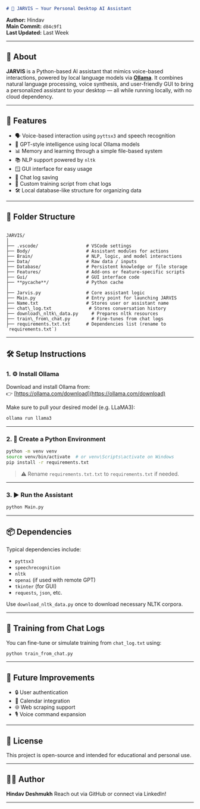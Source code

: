 ```markdown
# 🤖 JARVIS – Your Personal Desktop AI Assistant
```
**Author:** Hindav  
**Main Commit:** `d84c9f1`  
**Last Updated:** Last Week  

---

## 🧠 About

**JARVIS** is a Python-based AI assistant that mimics voice-based interactions, powered by local language models via **[Ollama](https://ollama.com/)**. It combines natural language processing, voice synthesis, and user-friendly GUI to bring a personalized assistant to your desktop — all while running locally, with no cloud dependency.

---

## 🚀 Features

- 🗣️ Voice-based interaction using `pyttsx3` and speech recognition
- 🧠 GPT-style intelligence using local Ollama models
- 📊 Memory and learning through a simple file-based system
- 📚 NLP support powered by `nltk`
- 🪟 GUI interface for easy usage
- 💬 Chat log saving
- 🧪 Custom training script from chat logs
- 🛠 Local database-like structure for organizing data

---

## 🧩 Folder Structure

```

JARVIS/
│
├── .vscode/                  # VSCode settings
├── Body/                     # Assistant modules for actions
├── Brain/                    # NLP, logic, and model interactions
├── Data/                     # Raw data / inputs
├── Database/                 # Persistent knowledge or file storage
├── Features/                 # Add-ons or feature-specific scripts
├── Gui/                      # GUI interface code
├── **pycache**/              # Python cache
│
├── Jarvis.py                 # Core assistant logic
├── Main.py                   # Entry point for launching JARVIS
├── Name.txt                  # Stores user or assistant name
├── chat\_log.txt              # Stores conversation history
├── download\_nltk\_data.py     # Prepares nltk resources
├── train\_from\_chat.py        # Fine-tunes from chat logs
├── requirements.txt.txt      # Dependencies list (rename to `requirements.txt`)

````

---

## 🛠 Setup Instructions

### 1. ⚙️ Install Ollama

Download and install Ollama from:  
👉 [https://ollama.com/download](https://ollama.com/download)

Make sure to pull your desired model (e.g. LLaMA3):

```bash
ollama run llama3
````

---

### 2. 🐍 Create a Python Environment

```bash
python -m venv venv
source venv/bin/activate  # or venv\Scripts\activate on Windows
pip install -r requirements.txt
```

> ⚠️ Rename `requirements.txt.txt` to `requirements.txt` if needed.

---

### 3. ▶️ Run the Assistant

```bash
python Main.py
```

---

## 📦 Dependencies

Typical dependencies include:

* `pyttsx3`
* `speechrecognition`
* `nltk`
* `openai` (if used with remote GPT)
* `tkinter` (for GUI)
* `requests`, `json`, etc.

Use `download_nltk_data.py` once to download necessary NLTK corpora.

---

## 📓 Training from Chat Logs

You can fine-tune or simulate training from `chat_log.txt` using:

```bash
python train_from_chat.py
```

---

## 🧠 Future Improvements

* 🔒 User authentication
* 📅 Calendar integration
* 🌐 Web scraping support
* 🎙️ Voice command expansion

---

## 📝 License

This project is open-source and intended for educational and personal use.

---

## 🙋‍♂️ Author

**Hindav Deshmukh**
Reach out via GitHub or connect via LinkedIn!

---

```

